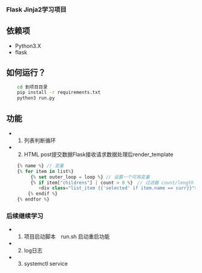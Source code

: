 ### Flask Jinja2学习项目

## 依赖项
- Python3.X
- flask

## 如何运行？
```bash
    cd 到项目目录
    pip install -r requirements.txt
    python3 run.py
```
## 功能
- 1. 列表判断循环
- 2. HTML post提交数据Flask接收请求数据处理后render_template

```javascript
    {% name %} // 变量
    {% for item in list%}
         {% set outer_loop = loop %} // 设置一个可用变量
         {% if item["childrens"] | count > 0 %}　// 过滤器 count/length
            <div class="list_item {{'selected' if item.name == curr}}"></div>　// DOM节点中进行动态绑定
        {% endif %}
    {% endfor %}
```

### 后续继续学习
- 1. 项目启动脚本　run.sh 启动重启功能
- 2. log日志
- 3. systemctl service
